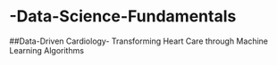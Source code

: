 # -Data-Science-Fundamentals
##Data-Driven Cardiology- Transforming Heart
Care through Machine Learning Algorithms 
